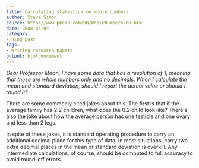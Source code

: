```yaml
---
title: Calculating statistics on whole numbers
author: Steve Simon
source: http://www.pmean.com/08/WholeNumbers-08.html
date: 2008-04-04
category:
- Blog post
tags:
- Writing research papers
output: html_document
---
```

*Dear Professor Mean, I have some data that has a resolution of 1,
meaning that these are whole numbers only and no decimals. When I
calculate the mean and standard deviation, should I report the actual
value or should I round it?*

There are some commonly cited jokes about this. The first is that if the
average family has 2.2 children, what does the 0.2 child look like?
There\'s also the joke about how the average person has one testicle and
one ovary and less than 2 legs.

In spite of these jokes, it is standard operating procedure to carry an
additional decimal place for this type of data. In most situations,
carry two extra decimal places in the mean or standard deviation is
overkill. Any intermediate calculations, of course, should be computed
to full accuracy to avoid round-off errors.
